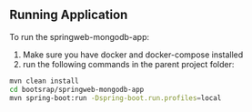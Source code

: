 ## Running Application

To run the springweb-mongodb-app:
1. Make sure you have docker and docker-compose installed
2. run the following commands in the parent project folder:

```bash
mvn clean install
cd bootsrap/springweb-mongodb-app
mvn spring-boot:run -Dspring-boot.run.profiles=local
```
